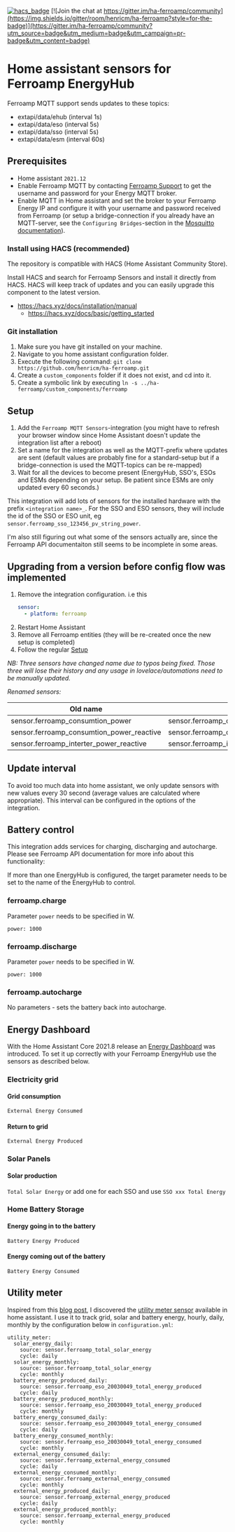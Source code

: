 [![hacs_badge](https://img.shields.io/badge/HACS-Default-orange.svg?style=for-the-badge)](https://github.com/hacs/integration)
[![Join the chat at https://gitter.im/ha-ferroamp/community](https://img.shields.io/gitter/room/henricm/ha-ferroamp?style=for-the-badge)](https://gitter.im/ha-ferroamp/community?utm_source=badge&utm_medium=badge&utm_campaign=pr-badge&utm_content=badge)

# Home assistant sensors for Ferroamp EnergyHub
Ferroamp MQTT support sends updates to these topics:

 * extapi/data/ehub (interval 1s)
 * extapi/data/eso (interval 5s)
 * extapi/data/sso (interval 5s)
 * extapi/data/esm (interval 60s)

## Prerequisites
- Home assistant `2021.12`
- Enable Ferroamp MQTT by contacting [Ferroamp Support](https://ferroamp.com/sv/kontakt/) to get the username and password for your Energy MQTT broker.
- Enable MQTT in Home assistant and set the broker to your Ferroamp Energy IP and configure it with your username and password received from Ferroamp (or setup a bridge-connection if you already have an MQTT-server, see the `Configuring Bridges`-section in the [Mosquitto documentation](https://mosquitto.org/man/mosquitto-conf-5.html)).

### Install using HACS (recommended)
The repository is compatible with HACS (Home Assistant Community Store).

Install HACS and search for Ferroamp Sensors and install it directly from HACS. HACS will keep track of updates and you can easily upgrade this component to the latest version.

* https://hacs.xyz/docs/installation/manual
   * https://hacs.xyz/docs/basic/getting_started

### Git installation

1. Make sure you have git installed on your machine.
2. Navigate to you home assistant configuration folder.
3. Execute the following command: `git clone https://github.com/henricm/ha-ferroamp.git`
4. Create a `custom_components` folder if it does not exist, and cd into it.
5. Create a symbolic link by executing `ln -s ../ha-ferroamp/custom_components/ferroamp`

## Setup

1. Add the `Ferroamp MQTT Sensors`-integration (you might have to refresh your browser window since Home Assistant doesn't update the integration list after a reboot)
2. Set a name for the integration as well as the MQTT-prefix where updates are sent (default values are probably fine for a standard-setup but if a bridge-connection is used the MQTT-topics can be re-mapped)
3. Wait for all the devices to become present (EnergyHub, SSO's, ESOs and ESMs depending on your setup. Be patient since ESMs are only updated every 60 seconds.)

This integration will add lots of sensors for the installed hardware with the prefix `<integration name>_`. For the SSO and ESO sensors, they will include the id of the SSO or ESO unit, eg `sensor.ferroamp_sso_123456_pv_string_power`.

I'm also still figuring out what some of the sensors actually are, since the Ferroamp API documentaiton still seems to be incomplete in some areas.

## Upgrading from a version before config flow was implemented

1. Remove the integration configuration. i.e this
   ```yaml
   sensor:
     - platform: ferroamp
   ```
2. Restart Home Assistant
3. Remove all Ferroamp entities (they will be re-created once the new setup is completed)
4. Follow the regular [Setup](#Setup)

_NB: Three sensors have changed name due to typos being fixed. Those three will lose their history and any usage in lovelace/automations need to be manually updated._

_Renamed sensors:_

| Old name | New name |
|----------|----------|
| sensor.ferroamp_consumtion_power | sensor.ferroamp_consumption_power |
| sensor.ferroamp_consumtion_power_reactive | sensor.ferroamp_consumption_power_reactive |
| sensor.ferroamp_interter_power_reactive | sensor.ferroamp_inverter_power_reactive |

## Update interval

To avoid too much data into home assistant, we only update sensors with new values every 30 second (average values are calculated where appropriate). This interval can be configured in the options of the integration.

## Battery control

This integration adds services for charging, discharging and autocharge. Please see Ferroamp API documentation for more info about this functionality:

If more than one EnergyHub is configured, the target parameter needs to be set to the name of the EnergyHub to control.

### ferroamp.charge
Parameter `power` needs to be specified in W.
```
power: 1000
```
### ferroamp.discharge

Parameter `power` needs to be specified in W.
```
power: 1000
```

### ferroamp.autocharge
No parameters - sets the battery back into autocharge.

## Energy Dashboard
With the Home Assistant Core 2021.8 release an [Energy Dashboard](https://www.home-assistant.io/blog/2021/08/04/home-energy-management/#energy-dashboard) was introduced.
To set it up correctly with your Ferroamp EnergyHub use the sensors as described below.

### Electricity grid
#### Grid consumption
`External Energy Consumed`
#### Return to grid
`External Energy Produced`
### Solar Panels
#### Solar production
`Total Solar Energy`  or add one for each SSO and use `SSO xxx Total Energy`
### Home Battery Storage
#### Energy going in to the battery
`Battery Energy Produced`
#### Energy coming out of the battery
`Battery Energy Consumed`

## Utility meter

Inspired from this [blog post](https://www.planet4.se/home-assistant-and-solar-panel-dashboards/), I discovered the [utility meter sensor](https://www.home-assistant.io/integrations/utility_meter/) available in home assistant. I use it to track grid, solar and battery energy, hourly, daily, monthly by the configuration below in `configuration.yml`:

```
utility_meter:
  solar_energy_daily:
    source: sensor.ferroamp_total_solar_energy
    cycle: daily
  solar_energy_monthly:
    source: sensor.ferroamp_total_solar_energy
    cycle: monthly
  battery_energy_produced_daily:
    source: sensor.ferroamp_eso_20030049_total_energy_produced
    cycle: daily
  battery_energy_produced_monthly:
    source: sensor.ferroamp_eso_20030049_total_energy_produced
    cycle: monthly
  battery_energy_consumed_daily:
    source: sensor.ferroamp_eso_20030049_total_energy_consumed
    cycle: daily
  battery_energy_consumed_monthly:
    source: sensor.ferroamp_eso_20030049_total_energy_consumed
    cycle: monthly
  external_energy_consumed_daily:
    source: sensor.ferroamp_external_energy_consumed
    cycle: daily
  external_energy_consumed_monthly:
    source: sensor.ferroamp_external_energy_consumed
    cycle: monthly
  external_energy_produced_daily:
    source: sensor.ferroamp_external_energy_produced
    cycle: daily
  external_energy_produced_monthly:
    source: sensor.ferroamp_external_energy_produced
    cycle: monthly
 ```
